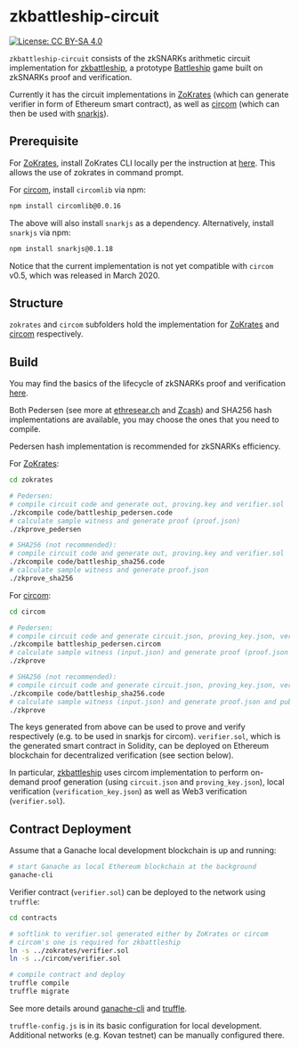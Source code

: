# zkbattleship-circuit

[![License: CC BY-SA 4.0](https://img.shields.io/badge/License-CC%20BY--SA%204.0-lightgrey.svg)](https://creativecommons.org/licenses/by-sa/4.0/)

`zkbattleship-circuit` consists of the zkSNARKs arithmetic circuit implementation for [zkbattleship](https://github.com/tommymsz006/zkbattleship), a prototype [Battleship](https://en.wikipedia.org/wiki/Battleship_(game)) game built on zkSNARKs proof and verification.

Currently it has the circuit implementations in [ZoKrates](https://github.com/Zokrates/ZoKrates) (which can generate verifier in form of Ethereum smart contract), as well as [circom](https://github.com/iden3/circom) (which can then be used with [snarkjs](https://github.com/iden3/snarkjs)).

## Prerequisite

For [ZoKrates](https://github.com/Zokrates/ZoKrates), install ZoKrates CLI locally per the instruction at [here](https://zokrates.github.io/gettingstarted.html). This allows the use of zokrates in command prompt.

For [circom](https://github.com/iden3/circom), install `circomlib` via npm:

```bash
npm install circomlib@0.0.16
```

The above will also install `snarkjs` as a dependency. Alternatively, install `snarkjs` via npm:

```bash
npm install snarkjs@0.1.18
```

Notice that the current implementation is not yet compatible with `circom` v0.5, which was released in March 2020.

## Structure

`zokrates` and `circom` subfolders hold the implementation for [ZoKrates](https://github.com/Zokrates/ZoKrates) and [circom](https://github.com/iden3/circom) respectively.

## Build

You may find the basics of the lifecycle of zkSNARKs proof and verification [here](https://medium.com/@tommy.msz006/applying-zk-snarks-in-practice-dcecf250adc8?source=friends_link&sk=12836f9e0fd2925df203f5df69dc21db).

Both Pedersen (see more at [ethresear.ch](https://ethresear.ch/t/cheap-hash-functions-for-zksnark-merkle-tree-proofs-which-can-be-calculated-on-chain/3176) and [Zcash](https://github.com/zcash/zcash/issues/2234)) and SHA256 hash implementations are available, you may choose the ones that you need to compile.

Pedersen hash implementation is recommended for zkSNARKs efficiency.

For [ZoKrates](https://github.com/Zokrates/ZoKrates):

```bash
cd zokrates

# Pedersen:
# compile circuit code and generate out, proving.key and verifier.sol
./zkcompile code/battleship_pedersen.code
# calculate sample witness and generate proof (proof.json)
./zkprove_pedersen

# SHA256 (not recommended):
# compile circuit code and generate out, proving.key and verifier.sol
./zkcompile code/battleship_sha256.code
# calculate sample witness and generate proof.json
./zkprove_sha256
```

For [circom](https://github.com/iden3/circom):

```bash
cd circom

# Pedersen:
# compile circuit code and generate circuit.json, proving_key.json, verification_key.json and verifier.sol
./zkcompile battleship_pedersen.circom
# calculate sample witness (input.json) and generate proof (proof.json and public.json)
./zkprove

# SHA256 (not recommended):
# compile circuit code and generate circuit.json, proving_key.json, verification_key.json and verifier.sol
./zkcompile code/battleship_sha256.code
# calculate sample witness (input.json) and generate proof.json and public.json
./zkprove
```

The keys generated from above can be used to prove and verify respectively (e.g. to be used in snarkjs for circom). `verifier.sol`, which is the generated smart contract in Solidity, can be deployed on Ethereum blockchain for decentralized verification (see section below).

In particular, [zkbattleship](https://github.com/tommymsz006/zkbattleship) uses circom implementation to perform on-demand proof generation (using `circuit.json` and `proving_key.json`), local verification (`verification_key.json`) as well as Web3 verification (`verifier.sol`).

## Contract Deployment

Assume that a Ganache local development blockchain is up and running:

```bash
# start Ganache as local Ethereum blockchain at the background
ganache-cli
```

Verifier contract (`verifier.sol`) can be deployed to the network using `truffle`:

```bash
cd contracts

# softlink to verifier.sol generated either by ZoKrates or circom
# circom's one is required for zkbattleship
ln -s ../zokrates/verifier.sol
ln -s ../circom/verifier.sol

# compile contract and deploy
truffle compile
truffle migrate
```

See more details around [ganache-cli](https://github.com/trufflesuite/ganache-cli) and [truffle](https://www.trufflesuite.com/truffle).

`truffle-config.js` is in its basic configuration for local development. Additional networks (e.g. Kovan testnet) can be manually configured there.